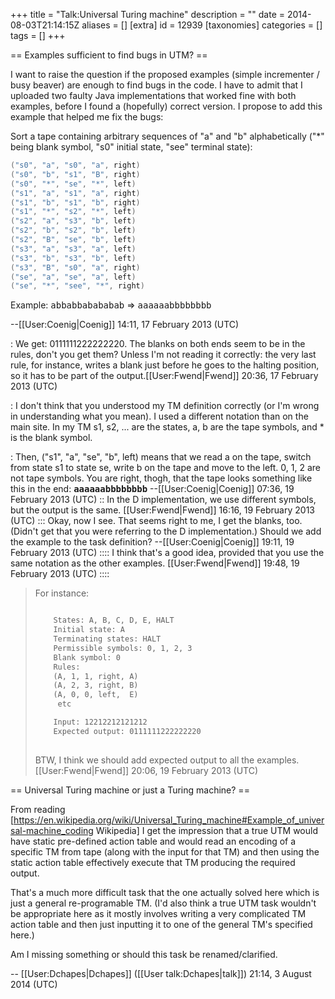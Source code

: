 +++
title = "Talk:Universal Turing machine"
description = ""
date = 2014-08-03T21:14:15Z
aliases = []
[extra]
id = 12939
[taxonomies]
categories = []
tags = []
+++

== Examples sufficient to find bugs in UTM? ==

I want to raise the question if the proposed examples (simple incrementer / busy beaver) are enough to find bugs in the code. I have to admit that I uploaded two faulty Java implementations that worked fine with both examples, before I found a (hopefully) correct version. I propose to add this example that helped me fix the bugs:

Sort a tape containing arbitrary sequences of "a" and "b" alphabetically ("*" being blank symbol, "s0" initial state, "see" terminal state):
<!-- DKF: language arbitrary, but gets right highlighting -->

```java
("s0", "a", "s0", "a", right)
("s0", "b", "s1", "B", right)
("s0", "*", "se", "*", left)
("s1", "a", "s1", "a", right)
("s1", "b", "s1", "b", right)
("s1", "*", "s2", "*", left)
("s2", "a", "s3", "b", left)
("s2", "b", "s2", "b", left)
("s2", "B", "se", "b", left)
("s3", "a", "s3", "a", left)
("s3", "b", "s3", "b", left)
("s3", "B", "s0", "a", right)
("se", "a", "se", "a", left)
("se", "*", "see", "*", right)
```


Example: <tt>abbabbabababab</tt> => <tt>aaaaaabbbbbbbb</tt>

--[[User:Coenig|Coenig]] 14:11, 17 February 2013 (UTC)

: We get: 0111111222222220. The blanks on both ends seem to be in the rules, don't you get them? Unless I'm not reading it correctly: the very last rule, for instance, writes a blank just before he goes to the halting position, so it has to be part of the output.[[User:Fwend|Fwend]] 20:36, 17 February 2013 (UTC)

: I don't think that you understood my TM definition correctly (or I'm wrong in understanding what you mean). I used a different notation than on the main site. In my TM s1, s2, ... are the states, a, b are the tape symbols, and * is the blank symbol.

: Then, ("s1", "a", "se", "b", left) means that we read a on the tape, switch from state s1 to state se, write b on the tape and move to the left. 0, 1, 2 are not tape symbols. You are right, thogh, that the tape looks something like this in the end: <tt>**aaaaaabbbbbbbb**</tt> --[[User:Coenig|Coenig]] 07:36, 19 February 2013 (UTC)
:: In the D implementation, we use different symbols, but the output is the same. [[User:Fwend|Fwend]] 16:16, 19 February 2013 (UTC)
::: Okay, now I see. That seems right to me, I get the blanks, too. (Didn't get that you were referring to the D implementation.) Should we add the example to the task definition? --[[User:Coenig|Coenig]] 19:11, 19 February 2013 (UTC)
:::: I think that's a good idea, provided that you use the same notation as the other examples. [[User:Fwend|Fwend]] 19:48, 19 February 2013 (UTC)
:::: 
<blockquote>
For instance:
    
```txt

    States: A, B, C, D, E, HALT
    Initial state: A
    Terminating states: HALT
    Permissible symbols: 0, 1, 2, 3
    Blank symbol: 0
    Rules:
    (A, 1, 1, right, A)
    (A, 2, 3, right, B)
    (A, 0, 0, left,  E)
     etc

    Input: 12212212121212
    Expected output: 0111111222222220
    
```

BTW, I think we should add expected output to all the examples. [[User:Fwend|Fwend]] 20:06, 19 February 2013 (UTC)
</blockquote>

== Universal Turing machine or just a Turing machine? ==

From reading [https://en.wikipedia.org/wiki/Universal_Turing_machine#Example_of_universal-machine_coding Wikipedia] I get the impression that a true UTM would have static pre-defined action table and would read an encoding of a specific TM from tape (along with the input for that TM) and then using the static action table effectively execute that TM producing the required output.

That's a much more difficult task that the one actually solved here which is just a general re-programable TM. (I'd also think a true UTM task wouldn't be appropriate here as it mostly involves writing a very complicated TM action table and then just inputting it to one of the general TM's specified here.)

Am I missing something or should this task be renamed/clarified.

-- [[User:Dchapes|Dchapes]] ([[User talk:Dchapes|talk]]) 21:14, 3 August 2014 (UTC)
